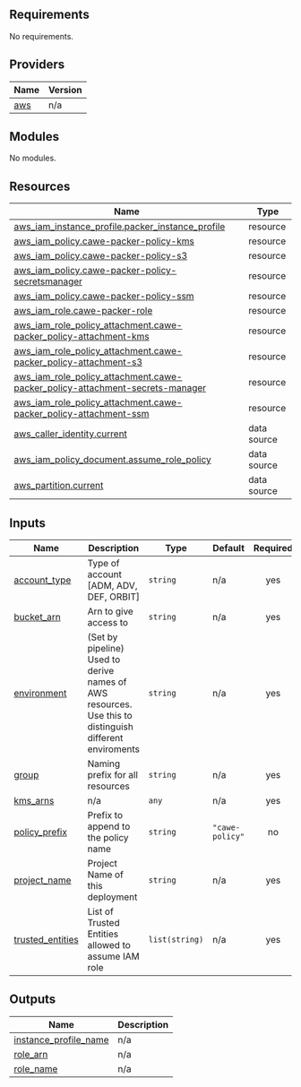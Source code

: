 <!-- BEGIN_TF_DOCS -->
## Requirements

No requirements.

## Providers

| Name | Version |
|------|---------|
| <a name="provider_aws"></a> [aws](#provider\_aws) | n/a |

## Modules

No modules.

## Resources

| Name | Type |
|------|------|
| [aws_iam_instance_profile.packer_instance_profile](https://registry.terraform.io/providers/hashicorp/aws/latest/docs/resources/iam_instance_profile) | resource |
| [aws_iam_policy.cawe-packer-policy-kms](https://registry.terraform.io/providers/hashicorp/aws/latest/docs/resources/iam_policy) | resource |
| [aws_iam_policy.cawe-packer-policy-s3](https://registry.terraform.io/providers/hashicorp/aws/latest/docs/resources/iam_policy) | resource |
| [aws_iam_policy.cawe-packer-policy-secretsmanager](https://registry.terraform.io/providers/hashicorp/aws/latest/docs/resources/iam_policy) | resource |
| [aws_iam_policy.cawe-packer-policy-ssm](https://registry.terraform.io/providers/hashicorp/aws/latest/docs/resources/iam_policy) | resource |
| [aws_iam_role.cawe-packer-role](https://registry.terraform.io/providers/hashicorp/aws/latest/docs/resources/iam_role) | resource |
| [aws_iam_role_policy_attachment.cawe-packer_policy-attachment-kms](https://registry.terraform.io/providers/hashicorp/aws/latest/docs/resources/iam_role_policy_attachment) | resource |
| [aws_iam_role_policy_attachment.cawe-packer_policy-attachment-s3](https://registry.terraform.io/providers/hashicorp/aws/latest/docs/resources/iam_role_policy_attachment) | resource |
| [aws_iam_role_policy_attachment.cawe-packer_policy-attachment-secrets-manager](https://registry.terraform.io/providers/hashicorp/aws/latest/docs/resources/iam_role_policy_attachment) | resource |
| [aws_iam_role_policy_attachment.cawe-packer_policy-attachment-ssm](https://registry.terraform.io/providers/hashicorp/aws/latest/docs/resources/iam_role_policy_attachment) | resource |
| [aws_caller_identity.current](https://registry.terraform.io/providers/hashicorp/aws/latest/docs/data-sources/caller_identity) | data source |
| [aws_iam_policy_document.assume_role_policy](https://registry.terraform.io/providers/hashicorp/aws/latest/docs/data-sources/iam_policy_document) | data source |
| [aws_partition.current](https://registry.terraform.io/providers/hashicorp/aws/latest/docs/data-sources/partition) | data source |

## Inputs

| Name | Description | Type | Default | Required |
|------|-------------|------|---------|:--------:|
| <a name="input_account_type"></a> [account\_type](#input\_account\_type) | Type of account [ADM, ADV, DEF, ORBIT] | `string` | n/a | yes |
| <a name="input_bucket_arn"></a> [bucket\_arn](#input\_bucket\_arn) | Arn to give access to | `string` | n/a | yes |
| <a name="input_environment"></a> [environment](#input\_environment) | (Set by pipeline) Used to derive names of AWS resources. Use this to distinguish different enviroments | `string` | n/a | yes |
| <a name="input_group"></a> [group](#input\_group) | Naming prefix for all resources | `string` | n/a | yes |
| <a name="input_kms_arns"></a> [kms\_arns](#input\_kms\_arns) | n/a | `any` | n/a | yes |
| <a name="input_policy_prefix"></a> [policy\_prefix](#input\_policy\_prefix) | Prefix to append to the policy name | `string` | `"cawe-policy"` | no |
| <a name="input_project_name"></a> [project\_name](#input\_project\_name) | Project Name of this deployment | `string` | n/a | yes |
| <a name="input_trusted_entities"></a> [trusted\_entities](#input\_trusted\_entities) | List of Trusted Entities allowed to assume IAM role | `list(string)` | n/a | yes |

## Outputs

| Name | Description |
|------|-------------|
| <a name="output_instance_profile_name"></a> [instance\_profile\_name](#output\_instance\_profile\_name) | n/a |
| <a name="output_role_arn"></a> [role\_arn](#output\_role\_arn) | n/a |
| <a name="output_role_name"></a> [role\_name](#output\_role\_name) | n/a |
<!-- END_TF_DOCS -->